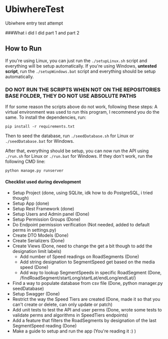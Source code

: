 # UbiwhereTest
Ubiwhere entry test attempt

###What i did
I did part 1 and part 2 

## How to Run

If you're using Linux, you can just run the ```./setupLinux.sh``` script and everything will be setup automatically.
If you're using Windows, **untested script**, run the ```./setupWindows.bat``` script and everything should be setup automatically.
### DO NOT RUN THE SCRIPTS WHEN NOT ON THE REPOSITORIES BASE FOLDER, THEY DO NOT USE ABSOLUTE PATHS

If for some reason the scripts above do not work, following these steps:
A virtual environment was used to run this program, I recommend you do the same.
To install the dependencies, run:
```
pip install -r requirements.txt
```
Then to seed the database, run ```./seedDatabase.sh``` for Linux or ```./seedDatabase.bat``` for Windows.

After that, everything should be setup, you can now run the API using ```./run.sh``` for Linux or ```./run.bat``` for Windows. If they don't work, run the following CMD line:
```
python manage.py runserver
```




#### Checklist used during development
 - Setup Project (done, using SQLite, idk how to do PostgreSQL, i tried though)
 - Setup App (done)
 - Setup Rest Framework (done)
 - Setup Users and Admin panel (Done)
 - Setup Permission Groups (Done)
 - Do Endpoint permission verification (Not needed, added to default perms in settings.py)
 - Create DTO Models (Done)
 - Create Serializers (Done)
 - Create Views (Done, need to change the get a bit though to add the designation limit labels)
   - Add number of Speed readings on RoadSegments (Done)
   - Add string designation to SegmentSpeed get based on the media speed (Done)
   - Add way to lookup SegmentSpeeds in specific RoadSegment (Done, /findRoadSegment/startLong/startLat/endLong/endLat/)
 - Find a way to populate database from csv file (Done, python manager.py seedDatabase)
 - Setup Swagger (Done)
 - Restrict the way the Speed Tiers are created (Done, made it so that you can't create or delete, can only update or patch)
 - Add unit tests to test the API and user perms (Done, wrote some tests to validate perms and algorithms in SpeedTiers endpoints)
 - Add a feature that filters the RoadSegments by designation of the last SegmentSpeed reading (Done)
 - Make a guide to setup and run the app (You're reading it :) )
